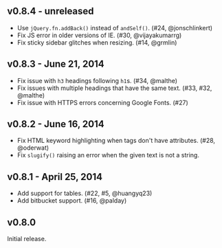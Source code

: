 ## v0.8.4 - unreleased

 * Use `jQuery.fn.addBack()` instead of `andSelf()`. (#24, @jonschlinkert)
 * Fix JS error in older versions of IE.  (#30, @vijayakumarrg)
 * Fix sticky sidebar glitches when resizing. (#14, @grmlin)

## v0.8.3 - June 21, 2014

 * Fix issue with `h3` headings following `h1`s. (#34, @malthe)
 * Fix issues with multiple headings that have the same text. (#33, #32, @malthe)
 * Fix issue with HTTPS errors concerning Google Fonts. (#27)
 
## v0.8.2 - June 16, 2014

 * Fix HTML keyword highlighting when tags don't have attributes. (#28, @oderwat)
 * Fix `slugify()` raising an error when the given text is not a string.

## v0.8.1 - April 25, 2014

 * Add support for tables. (#22, #5, @huangyq23)
 * Add bitbucket support. (#16, @palday)

## v0.8.0

Initial release.
